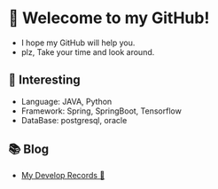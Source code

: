 # 🎉 Welecome to my GitHub!
- I hope my GitHub will help you.
- plz, Take your time and look around.

## 👊 Interesting
- Language: JAVA, Python<br>
- Framework: Spring, SpringBoot, Tensorflow<br>
- DataBase: postgresql, oracle <br>

## 📚 Blog 
- [My Develop Records 📝](https://jm-baek.tistory.com/)
